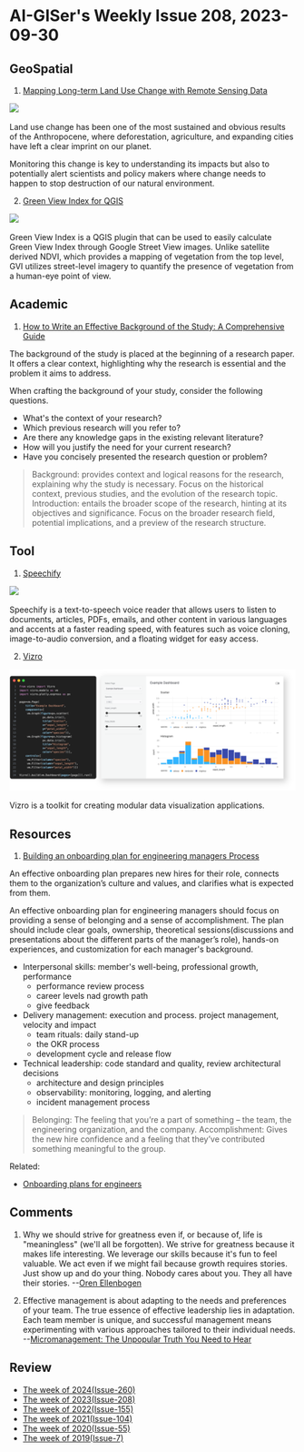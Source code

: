 # AI-GISer's Weekly Issue 208, 2023-09-30

## GeoSpatial

1. [Mapping Long-term Land Use Change with Remote Sensing Data](https://www.gislounge.com/mapping-land-use-change-remote-sensing/)

![](https://www.gislounge.com/wp-content/uploads/2022/10/land-use-change-remote-sensing-maryland-naip-usgs.jpg)

Land use change has been one of the most sustained and obvious results of the Anthropocene, where deforestation, agriculture, and expanding cities have left a clear imprint on our planet.

Monitoring this change is key to understanding its impacts but also to potentially alert scientists and policy makers where change needs to happen to stop destruction of our natural environment.

2. [Green View Index for QGIS](https://www.gislounge.com/green-view-index-qgis/)

![](https://www.gislounge.com/wp-content/uploads/2023/05/calculating-vegetation-street-view-imagery-side-by-side.png)

Green View Index is a QGIS plugin that can be used to easily calculate Green View Index through Google Street View images. Unlike satellite derived NDVI, which provides a mapping of vegetation from the top level, GVI utilizes street-level imagery to quantify the presence of vegetation from a human-eye point of view.

## Academic

1. [How to Write an Effective Background of the Study: A Comprehensive Guide](https://typeset.io/resources/what-is-the-background-of-the-study/)

The background of the study is placed at the beginning of a research paper. It offers a clear context, highlighting why the research is essential and the problem it aims to address.

When crafting the background of your study, consider the following questions.

- What's the context of your research?
- Which previous research will you refer to?
- Are there any knowledge gaps in the existing relevant literature?
- How will you justify the need for your current research?
- Have you concisely presented the research question or problem?

> Background: provides context and logical reasons for the research, explaining why the study is necessary. Focus on the historical context, previous studies, and the evolution of the research topic.
> Introduction: entails the broader scope of the research, hinting at its objectives and significance. Focus on the broader research field, potential implications, and a preview of the research structure.

## Tool

1. [Speechify](https://chrome.google.com/webstore/detail/speechify-text-to-speech/ljflmlehinmoeknoonhibbjpldiijjmm/related)

![](https://lh3.googleusercontent.com/dRDj1ud4k36HC_DJSFhAN07gScWFL0cesRWoISCQ9j_NcJJIwQjRFjK40ujlIzmyYLalHqrQMzC6vxIOKgwuGPullw=w640-h400-e365-rj-sc0x00ffffff)

Speechify is a text-to-speech voice reader that allows users to listen to documents, articles, PDFs, emails, and other content in various languages and accents at a faster reading speed, with features such as voice cloning, image-to-audio conversion, and a floating widget for easy access.

2. [Vizro](https://github.com/mckinsey/vizro)

![](https://raw.githubusercontent.com/mckinsey/vizro/main/.github/images/code_dashboard.png)

Vizro is a toolkit for creating modular data visualization applications.

## Resources

1. [Building an onboarding plan for engineering managers Process](https://leaddev.com/process/building-onboarding-plan-engineering-managers)

An effective onboarding plan prepares new hires for their role, connects them to the organization’s culture and values, and clarifies what is expected from them.

An effective onboarding plan for engineering managers should focus on providing a sense of belonging and a sense of accomplishment. The plan should include clear goals, ownership, theoretical sessions(discussions and presentations about the different parts of the manager’s role), hands-on experiences, and customization for each manager's background.

- Interpersonal skills: member's well-being, professional growth, performance
  - performance review process
  - career levels nad growth path
  - give feedback
- Delivery management: execution and process. project management, velocity and impact
  - team rituals: daily stand-up
  - the OKR process
  - development cycle and release flow
- Technical leadership: code standard and quality, review architectural decisions
  - architecture and design principles
  - observability: monitoring, logging, and alerting
  - incident management process

> Belonging: The feeling that you’re a part of something – the team, the engineering organization, and the company.
> Accomplishment: Gives the new hire confidence and a feeling that they’ve contributed something meaningful to the group.

Related:

- [Onboarding plans for engineers](https://leaddev.com/team/5-ways-onboarding-can-accelerate-engineering-efficiency)

## Comments

1. Why we should strive for greatness even if, or because of, life is "meaningless" (we'll all be forgotten). We strive for greatness because it makes life interesting. We leverage our skills because it's fun to feel valuable. We act even if we might fail because growth requires stories. Just show up and do your thing. Nobody cares about you. They all have their stories. --[Oren Ellenbogen](https://softwareleadweekly.com/issues/566)

2. Effective management is about adapting to the needs and preferences of your team. The true essence of effective leadership lies in adaptation. Each team member is unique, and successful management means experimenting with various approaches tailored to their individual needs.
   --[Micromanagement: The Unpopular Truth You Need to Hear](https://shamun.dev/posts/micromanagement)

## Review

- [The week of 2024(Issue-260)](../2024/issue-260.md)
- [The week of 2023(Issue-208)](../2023/issue-208.md)
- [The week of 2022(Issue-155)](../2022/issue-155.md)
- [The week of 2021(Issue-104)](../2021/issue-104.md)
- [The week of 2020(Issue-55)](../2020/issue-55.md)
- [The week of 2019(Issue-7)](../2019/issue-7.md)
